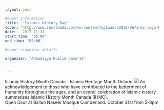 ```yaml
---
layout: post

#event information
title:  "Islamic History Day"
cover: "http://www.ihmcanada.com/wp-content/uploads/2015/06/ihmc-logo-MAIN-white-leaf-blk-txt.png"
date:   2017-11-31
start_time: "05:00"
end_time: "08:00"

#event organiser details

organiser: "Ahmadiyya Muslim Jama'at"


---
```


Islamic History Month Canada - Islamic Heritage Month Ontario
<img src="http://www.ihmcanada.com/wp-content/uploads/2015/06/ihmc-logo-MAIN-white-leaf-blk-txt.png"></img>
An acknowledgement to those who have contributed to the betterment of humanity throughout the ages, and an overall celebration of Islamic history summarizes Islamic History Month Canada [IHMC]. 
<br/>
Open Door at Baitun Naseer Mosque Cumberland. October 31st from 5-8pm
<br/>


